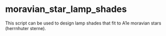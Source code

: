 # moravian_star_lamp_shades
This script can be used to design lamp shades that fit to A1e moravian stars (herrnhuter sterne).
